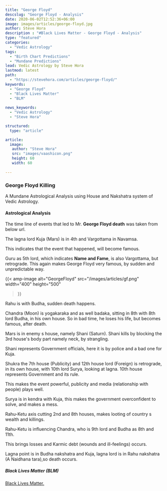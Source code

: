 ```yaml
---
title: "George Floyd"
descslug: "George Floyd - Analysis"
date: 2020-06-02T12:52:36+06:00
image: images/articles/george-floyd.jpg
author: Steve Hora
description : "#Black Lives Matter - George Floyd - Analysis"
type: "featured"
categories: 
  - "Vedic Astrology"
tags:
  - "Birth Chart Predictions"
  - "Mundane Predictions"
lead: Vedic Astrology by Steve Hora
lastmod: latest 
path:
  - "https://stevehora.com/articles/george-floyd/"
keywords:
  - "George Floyd"
  - "Black Lives Matter"
  - "BLM"
  
news_keywords:
  - "Vedic Astrology"
  - "Steve Hora"

structured:
  type: "article"

article:
  image:
   author: "Steve Hora"
   src: "images/vaashicon.png"
   height: 60
   width: 60
  
---
```


### George Floyd Killing

A Mundane Astrological Analysis using House and Nakshatra system of Vedic Astrology.

#### Astrological Analysis

The time line of events that led to Mr. **George Floyd death** was taken from below url.

The lagna lord Kuja (Mars) is in 4th and Vargottama in Navamsa.

This indicates that the event that happened, will become famous.

Guru as 5th lord, which indicates **Name and Fame**, is also Vargottama, but retrograde. This again makes George Floyd very famous, by sudden and unpredictable way.

{{< amp-image
  alt="GeorgeFloyd"
  src="/images/articles/gf.png"
  width="400"
  height="500"
>}}

Rahu is with Budha, sudden death happens.

Chandra (Moon) is yogakaraka and as well badaka, sitting in 8th with 8th lord Budha, in his own house. So in bad time, he loses his life, but becomes famous, after death.

Mars is in enemy s house, namely Shani (Saturn). Shani kills by blocking the 3rd house's body part namely neck, by strangling.

Shani represents Government officials, here it is by police and a bad one for Kuja.

Shukra the 7th house (Publicity) and 12th house lord (Foreign) is retrograde, in its own house, with 10th lord Surya, looking at lagna. 10th house represents Government and its rule.

This makes the event powerful, publicity and media (relationship with people) plays well.

Surya is in kendra with Kuja, this makes the government overconfident to solve, and makes a mess.

Rahu-Ketu axis cutting 2nd and 8th houses, makes looting of country s wealth and killings.

Rahu-Ketu is influencing Chandra, who is 9th lord and Budha as 8th and 11th.

This brings losses and Karmic debt (wounds and ill-feelings) occurs.

Lagna point is in Budha nakshatra and Kuja, lagna lord is in Rahu nakshatra (A Naidhana tara),so death occurs.

##### Black Lives Matter (BLM)

[Black Lives Matter. ](https://en.wikipedia.org/wiki/Killing_of_George_Floyd)
